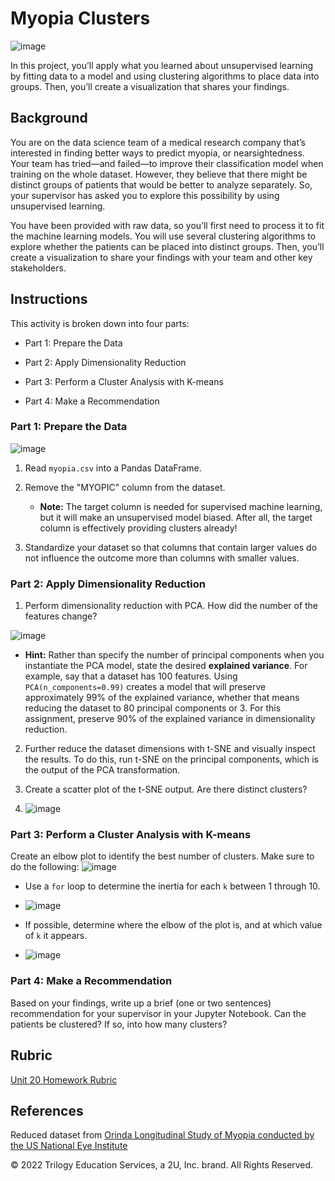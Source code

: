 # Myopia Clusters

![image](https://user-images.githubusercontent.com/106934375/200454326-1bb7f9f7-2b6f-4f80-8064-76300eafac01.png)


In this project, you’ll apply what you learned about unsupervised learning by fitting data to a model and using clustering algorithms to place data into groups. Then, you’ll create a visualization that shares your findings. 


## Background

You are on the data science team of a medical research company that’s interested in finding better ways to predict myopia, or nearsightedness. Your team has tried—and failed—to improve their classification model when training on the whole dataset. However, they believe that there might be distinct groups of patients that would be better to analyze separately. So, your supervisor has asked you to explore this possibility by using unsupervised learning.

You have been provided with raw data, so you’ll first need to process it to fit the machine learning models. You will use several clustering algorithms to explore whether the patients can be placed into distinct groups. Then, you’ll create a visualization to share your findings with your team and other key stakeholders.

## Instructions

This activity is broken down into four parts: 

* Part 1: Prepare the Data

* Part 2: Apply Dimensionality Reduction 

* Part 3: Perform a Cluster Analysis with K-means

* Part 4: Make a Recommendation 

### Part 1: Prepare the Data
![image](https://user-images.githubusercontent.com/106934375/200479273-e9fc4fbb-e7ba-4195-977c-6ebf1bed36f5.png)


1. Read `myopia.csv` into a Pandas DataFrame.

2. Remove the "MYOPIC" column from the dataset.

    * **Note:** The target column is needed for supervised machine learning, but it will make an unsupervised model biased. After all, the target column is effectively providing clusters already! 

3. Standardize your dataset so that columns that contain larger values do not influence the outcome more than columns with smaller values.

### Part 2: Apply Dimensionality Reduction

1. Perform dimensionality reduction with PCA. How did the number of the features change?

![image](https://user-images.githubusercontent.com/106934375/200479836-cbd11e9b-5906-4cb7-a1db-7908c2fe7099.png)



  * **Hint:** Rather than specify the number of principal components when you instantiate the PCA model, state the desired **explained variance**. For example, say that a dataset has 100 features. Using `PCA(n_components=0.99)` creates a model that will preserve approximately 99% of the explained variance, whether that means reducing the dataset to 80 principal components or 3. For this assignment, preserve 90% of the explained variance in dimensionality reduction.

2. Further reduce the dataset dimensions with t-SNE and visually inspect the results. To do this, run t-SNE on the principal components, which is the output of the PCA transformation. 

3. Create a scatter plot of the t-SNE output. Are there distinct clusters?
4. ![image](https://user-images.githubusercontent.com/106934375/200479662-1912539e-ae95-4e90-ac63-4d7c54b36377.png)


### Part 3: Perform a Cluster Analysis with K-means

Create an elbow plot to identify the best number of clusters. Make sure to do the following:
![image](https://user-images.githubusercontent.com/106934375/200480184-d21ceaa0-fa61-4fc2-a896-c5e09ff588a2.png)


* Use a `for` loop to determine the inertia for each `k` between 1 through 10. 
* ![image](https://user-images.githubusercontent.com/106934375/200480020-561d0352-48b4-4413-bbbd-63c8ff151385.png)


* If possible, determine where the elbow of the plot is, and at which value of `k` it appears.

* ![image](https://user-images.githubusercontent.com/106934375/200480364-7be6c4a2-c910-4c21-904d-46e18ef064c6.png)


### Part 4: Make a Recommendation

Based on your findings, write up a brief (one or two sentences) recommendation for your supervisor in your Jupyter Notebook. Can the patients be clustered? If so, into how many clusters? 

## Rubric

[Unit 20 Homework Rubric](https://docs.google.com/document/d/1046PZMnFwxcNkyIewuJc_RYhaErY42HoNUKORkh18A4/edit)


## References

Reduced dataset from [Orinda Longitudinal Study of Myopia conducted by the US National Eye Institute](https://clinicaltrials.gov/ct2/show/NCT00000169)


© 2022 Trilogy Education Services, a 2U, Inc. brand. All Rights Reserved.



